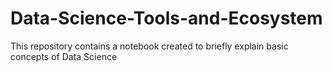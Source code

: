 # Data-Science-Tools-and-Ecosystem
This repository contains a notebook created to briefly explain basic concepts of Data Science
